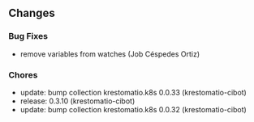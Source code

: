 ## Changes

### Bug Fixes

* remove variables from watches (Job Céspedes Ortiz)

### Chores

* update: bump collection krestomatio.k8s 0.0.33 (krestomatio-cibot)
* release: 0.3.10 (krestomatio-cibot)
* update: bump collection krestomatio.k8s 0.0.32 (krestomatio-cibot)
